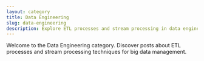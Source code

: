 ```yaml
---
layout: category
title: Data Engineering
slug: data-engineering
description: Explore ETL processes and stream processing in data engineering.
---
```


Welcome to the Data Engineering category. Discover posts about ETL processes and stream processing techniques for big data management.
